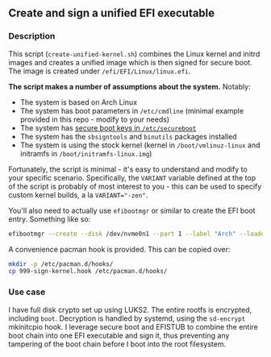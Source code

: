 ## Create and sign a unified EFI executable

### Description

This script (`create-unified-kernel.sh`) combines the Linux kernel and initrd images and creates a unified image which is then signed for secure boot. The image is created under `/efi/EFI/Linux/linux.efi`.

**The script makes a number of assumptions about the system.** Notably:

* The system is based on Arch Linux
* The system has boot parameters in `/etc/cmdline` (minimal example provided in this repo - modify to your needs)
* The system has [secure boot keys in `/etc/secureboot`](https://wiki.archlinux.org/title/Unified_Extensible_Firmware_Interface/Secure_Boot#Enrolling_keys_in_firmware)
* The system has the `sbsigntools` and `binutils` packages installed
* The system is using the stock kernel (kernel in `/boot/vmlinuz-linux` and initramfs in `/boot/initramfs-linux.img`)

Fortunately, the script is minimal - it's easy to understand and modify to your specific scenario. Specifically, the `VARIANT` variable defined at the top of the script is probably of most interest to you - this can be used to specify custom kernel builds, a la `VARIANT="-zen"`.

You'll also need to actually use `efibootmgr` or similar to create the EFI boot entry. Something like so:
```sh
efibootmgr --create --disk /dev/nvme0n1 --part 1 --label "Arch" --loader '\EFI\Linux\linux.efi' --verbose
```

A convenience pacman hook is provided. This can be copied over:
```sh
mkdir -p /etc/pacman.d/hooks/
cp 999-sign-kernel.hook /etc/pacman.d/hooks/
```

### Use case

I have full disk crypto set up using LUKS2. The entire rootfs is encrypted, including `boot`. Decryption is handled by systemd, using the `sd-encrypt` mkinitcpio hook. I leverage secure boot and EFISTUB to combine the entire boot chain into one EFI executable and sign it, thus preventing any tampering of the boot chain before I boot into the root filesystem.
